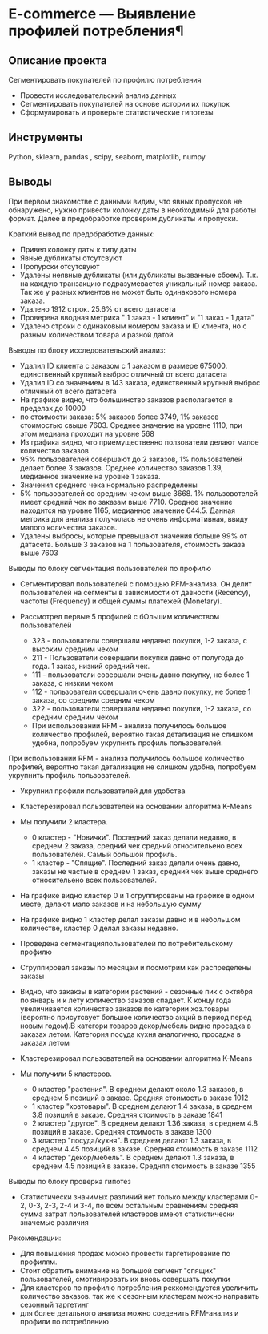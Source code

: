 # E-commerce — Выявление профилей потребления¶
## Описание проекта
Сегментировать покупателей по профилю потребления

* Провести исследовательский анализ данных
* Сегментировать покупателей на основе истории их покупок
* Сформулировать и проверьте статистические гипотезы
## Инструменты
Python, sklearn, pandas , scipy, seaborn, matplotlib, numpy
## Выводы
При первом знакомстве с данными видим, что явных пропусков не обнаружено, нужно привести колонку даты в необходимый для работы формат. Далее в предобработке проверим дубликаты и пропуски.


Краткий вывод по предобработке данных:
* Привел колонку даты к типу даты
* Явные дубликаты отсутсвуют
* Пропурски отсутсвуют
* Удалены неявные дубликаты (или дубликаты вызванные сбоем). Т.к. на каждую транзакцию подразумевается уникальный номер заказа. Так же у разных клиентов не может быть одинакового номера заказа.
* Удалено 1912 строк. 25.6% от всего датасета
* Проверена вводная метрика " 1 заказ - 1 клиент" и "1 заказ - 1 дата"
* Удалено строки с одинаковым номером заказа и ID клиента, но с разным количеством товара и разной датой

Выводы по блоку исследовательский анализ:

* Удалил ID клиента с заказом с 1 заказом в размере 675000. единственный крупный выброс отличный от всего датасета
* Удалил ID со значением в 143 заказа, единственный крупный выброс отличный от всего датасета
* На графике видно, что большинство заказов располагается в пределах до 10000
* по стоимости заказа: 5% заказов более 3749, 1% заказов стоимостью свыше 7603. Среднее значение на уровне 1110, при этом медиана проходит на уровне 568
* Из графика видно, что приемущественно ползователи делают малое количество заказов
* 95% пользователей совершают до 2 заказов, 1% пользователей делает более 3 заказов. Среднее количество заказов 1.39, медианное значение на уровне 1 заказа.
* Значения среднего чека нормально распределены
* 5% пользователей со средним чеком выше 3668. 1% пользовотелей имеет средний чек по заказам выше 7710. Среднее значение находится на уровне 1165, медианное значение 644.5. Данная метрика для анализа получилась не очень информативная, ввиду малого количества заказов.
* Удалены выбросы, которые превышают значения больше 99% от датасета. Больше 3 заказов на 1 пользователя, стоимость заказа выше 7603

Выводы по блоку сегментация пользователей по профилю

* Сегментировал пользователей с помощью RFM-анализа. Он делит пользователей на сегменты в зависимости от давности (Recency), частоты (Frequency) и общей суммы платежей (Monetary).
* Рассмотрел первые 5 профилей с бОльшим количеством пользователей

    * 323 - пользователи совершали недавно покупки, 1-2 заказа, с высоким средним чеком
    * 211 - Пользователи совершали покупки давно от полугода до года. 1 заказ, низкий средний чек.
    * 111 - пользователи совершали очень давно покупку, не более 1 заказа, с низким чеком
    * 112 - пользователи совершали очень давно покупку, не более 1 заказа, со средним средним чеком
    * 322 - пользователи совершали недавно покупки, 1-2 заказа, со средним средним чеком
    * При использовании RFM - анализа получилось большое количество профилей, вероятно такая детализация не слишком удобна, попробуем укрупнить профиль пользователей.
    

При использовании RFM - анализа получилось большое количество профилей, вероятно такая детализация не слишком удобна, попробуем укрупнить профиль пользователей.
    
* Укрупнил профили пользователей для удобства
* Кластерезировал пользователей на основании алгоритма K-Means
* Мы получили 2 кластера.

    * 0 кластер - "Новички". Последний заказ делали недавно, в среднем 2 заказа, средний чек  средний относительено всех пользователей. Самый большой профиль.
    * 1 кластер - "Спящие". Последний заказ делали очень давно, заказы не частые в среднем 1 заказ, средний чек выше среднего относительено всех пользователей.
    
* На графике видно кластер 0 и 1 сгруппированы на графике в одном месте, делают мало заказов и на небольшую сумму
* На графике видно 1 кластер делал заказы давно и в небольшом количестве, кластер 0 делал заказы недавно.

    
* Проведена сегментацияпользователей по потребительскому профилю
* Сгруппировал заказы по месяцам и посмотрим как распределены заказы
* Видно, что закакзы в категории растений - сезонные пик с октября по январь и к лету количество заказов спадает. К концу года увеличивается количество заказов по категории хоз.товары (вероятно присутсвует большое количество акций в период перед новым годом).В категори товаров декор/мебель видно просадка в заказах летом. Категория посуда кухня аналогично, просадка в заказах летом
* Кластерезировал пользователей на основании алгоритма K-Means
* Мы получили 5 кластеров.
    * 0 кластер "растения". В среднем делают около 1.3 заказов, в среднем 5 позиций в заказе. Средняя стоимость в заказе 1012
    * 1 кластер "хозтовары". В среднем делают 1.4 заказа, в среднем 3.8 позиций в заказе. Средняя стоимость в заказе 1841
    * 2 кластер "другое". В среднем делают 1.36 заказа, в среднем 4.8 позиций в заказе. Средняя стоимость в заказе 1300
    * 3 кластер "посуда/кухня". В среднем делают 1.3 заказа, в среднем 4.45 позиций в заказе. Средняя стоимость в заказе 1112
    * 4 кластер "декор/мебель". В среднем делают 1.3 заказа, в среднем 4.5 позиций в заказе. Средняя стоимость в заказе 1355

Выводы по блоку проверка гипотез

* Статистически значимых различий нет только между кластерами 0-2, 0-3, 2-3, 2-4 и 3-4, по всем остальным сравнениям средняя сумма затрат пользователей кластеров имеют статистически значемые различия

 Рекомендации:

* Для повышения продаж можно провести таргетирование по профилям.
* Стоит обратить внимание на большой сегмент "спящих" пользователей, смотивировать их вновь совершать покупки
* Для кластеров по профилю потребления реккомендуется увеличить количество заказов. так же к сезонным кластерам можно направить сезонный таргетинг
* для более детального анализа можно соеденить RFM-анализ и профили по потреблению
